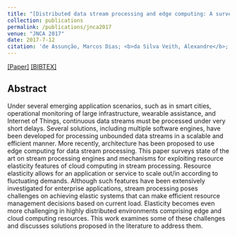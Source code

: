 ```yaml
---
title: "[Distributed data stream processing and edge computing: A survey on resource elasticity and future directions](https://www.sciencedirect.com/science/article/pii/S1084804517303971)"
collection: publications
permalink: /publications/jnca2017
venue: "JNCA 2017"
date: 2017-7-12
citation: 'de Assunção, Marcos Dias; <b>da Silva Veith, Alexandre</b>; Buyya, Rajkumar'
---
```

[[Paper]](http://aveith.github.io/files/jnca2017.pdf) [[BIBTEX]](http://aveith.github.io/files/jnca2017.bib)



## Abstract
Under several emerging application scenarios, such as in smart cities, operational monitoring of large infrastructure, wearable assistance, and Internet of Things, continuous data streams must be processed under very short delays. Several solutions, including multiple software engines, have been developed for processing unbounded data streams in a scalable and efficient manner. More recently, architecture has been proposed to use edge computing for data stream processing. This paper surveys state of the art on stream processing engines and mechanisms for exploiting resource elasticity features of cloud computing in stream processing. Resource elasticity allows for an application or service to scale out/in according to fluctuating demands. Although such features have been extensively investigated for enterprise applications, stream processing poses challenges on achieving elastic systems that can make efficient resource management decisions based on current load. Elasticity becomes even more challenging in highly distributed environments comprising edge and cloud computing resources. This work examines some of these challenges and discusses solutions proposed in the literature to address them.



